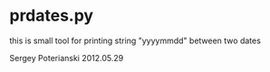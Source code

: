 # prdates.py
this is small tool for printing string "yyyymmdd" between two dates

Sergey Poterianski
2012.05.29
